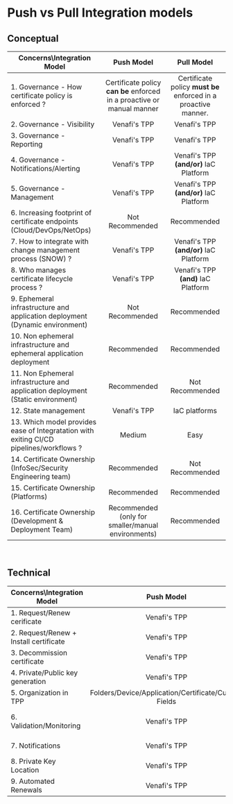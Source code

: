 # Push vs Pull Integration models

## Conceptual

| Concerns\Integration Model     | Push Model     | Pull Model     |
| --------------- |:-----------:|:-----------------:|
|1. Governance - How certificate policy is enforced ? | Certificate policy **can be** enforced in a proactive or manual manner | Certificate policy **must be** enforced in a proactive manner. |
|2. Governance - Visibility | Venafi's TPP | Venafi's TPP |
|3. Governance - Reporting | Venafi's TPP | Venafi's TPP |
|4. Governance - Notifications/Alerting | Venafi's TPP | Venafi's TPP **(and/or)** IaC Platform |
|5. Governance - Management | Venafi's TPP | Venafi's TPP **(and/or)** IaC Platform |
|6. Increasing footprint of certificate endpoints (Cloud/DevOps/NetOps) | Not Recommended | Recommended |
|7. How to integrate with change management process (SNOW) ? | Venafi's TPP | Venafi's TPP **(and/or)** IaC Platform |
|8. Who manages certificate lifecycle process ? | Venafi's TPP | Venafi's TPP **(and)** IaC Platform |
|9. Ephemeral infrastructure and application deployment (Dynamic environment) | Not Recommended | Recommended |
|10. Non ephemeral infrastructure and ephemeral application deployment | Recommended | Recommended |
|11. Non Ephemeral infrastructure and application deployment (Static environment) | Recommended | Not Recommended |
|12. State management | Venafi's TPP | IaC platforms |
|13. Which model provides ease of Integratation with exiting CI/CD pipelines/workflows ? | Medium | Easy |
|14. Certificate Ownership (InfoSec/Security Engineering team) | Recommended | Not Recommended | 
|15. Certificate Ownership (Platforms) | Recommended | Recommended |
|16. Certificate Ownership (Development & Deployment Team) | Recommended (only for smaller/manual environments) | Recommended | 

<br>

## Technical 

| Concerns\Integration Model     | Push Model     | Pull Model     |
| --------------- |:-----------:|:-----------------:|
|1. Request/Renew cerificate | Venafi's TPP | IaC platform |
|2. Request/Renew + Install certificate | Venafi's TPP | IaC platforms |
|3. Decommission certificate | Venafi's TPP | IaC platforms **(and)** Venafi's TPP |
|4. Private/Public key generation | Venafi's TPP | IaC platforms |
|5. Organization in TPP | Folders/Device/Application/Certificate/Custom Fields | Folders/Certificate/Custom Fields |
|6. Validation/Monitoring | Venafi's TPP | IaC platform **(and/or)** Venafi's TPP (certificate based) |
|7. Notifications | Venafi's TPP | IaC platform **(and/or)** Venafi's TPP |
|8. Private Key Location | Venafi's TPP | IaC platforms |
|9. Automated Renewals | Venafi's TPP | IaC platforms |

<br>


